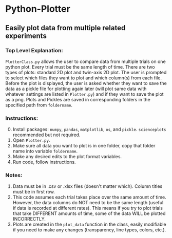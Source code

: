 # Python-Plotter
## Easily plot data from multiple related experiments

### Top Level Explanation:
`PlotterClass.py` allows the user to compare data from multiple trials on one python plot. Every trial must be the same length of time. There are two types of plots: standard 2D plot and twin-axis 2D plot. The user is prompted to select which files they want to plot and which column(s) from each file. Before the plot is displayed, the user is asked whether they want to save the data as a pickle file for plotting again later (will plot same data with whatever settings are listed in `Plotter.py`) and if they want to save the plot as a png. Plots and Pickles are saved in corresponding folders in the specified path from `foldername`.

### Instructions:
0. Install packages: `numpy`, `pandas`, `matplotlib`, `os`, and `pickle`. `scienceplots` recommended but not required.
1. Open `Plotter.py`.
2. Make sure all data you want to plot is in one folder, copy that folder name into variable `foldername`.
3. Make any desired edits to the plot format variables.
4. Run code, follow instructions.

### Notes:
1. Data must be in .csv or .xlsx files (doesn't matter which). Column titles must be in first row.
2. This code assumes each trial takes place over the same amount of time. However, the data columns do NOT need to be the same length (useful if data is recorded at different rates). This means if you try to plot trials that take DIFFERENT amounts of time, some of the data WILL be plotted INCORRECTLY.
3. Plots are created in the `plot_data` function in the class, easily modifiable if you need to make any changes (transparency, line types, colors, etc.).
